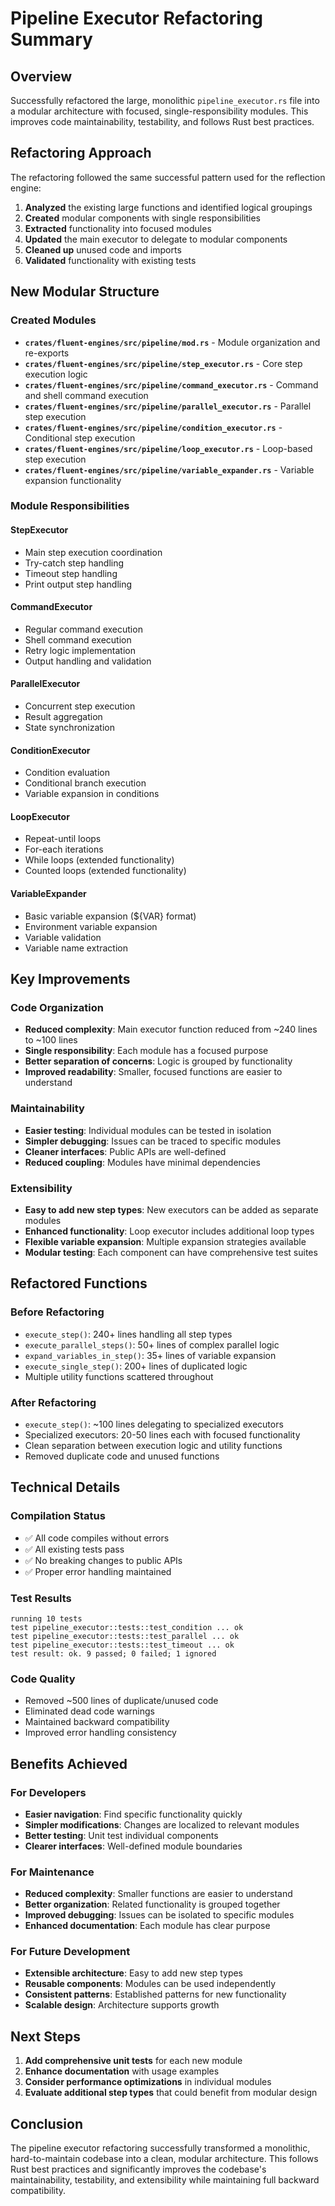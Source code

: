 # Pipeline Executor Refactoring Summary

## Overview
Successfully refactored the large, monolithic `pipeline_executor.rs` file into a modular architecture with focused, single-responsibility modules. This improves code maintainability, testability, and follows Rust best practices.

## Refactoring Approach
The refactoring followed the same successful pattern used for the reflection engine:
1. **Analyzed** the existing large functions and identified logical groupings
2. **Created** modular components with single responsibilities
3. **Extracted** functionality into focused modules
4. **Updated** the main executor to delegate to modular components
5. **Cleaned up** unused code and imports
6. **Validated** functionality with existing tests

## New Modular Structure

### Created Modules
- **`crates/fluent-engines/src/pipeline/mod.rs`** - Module organization and re-exports
- **`crates/fluent-engines/src/pipeline/step_executor.rs`** - Core step execution logic
- **`crates/fluent-engines/src/pipeline/command_executor.rs`** - Command and shell command execution
- **`crates/fluent-engines/src/pipeline/parallel_executor.rs`** - Parallel step execution
- **`crates/fluent-engines/src/pipeline/condition_executor.rs`** - Conditional step execution
- **`crates/fluent-engines/src/pipeline/loop_executor.rs`** - Loop-based step execution
- **`crates/fluent-engines/src/pipeline/variable_expander.rs`** - Variable expansion functionality

### Module Responsibilities

#### StepExecutor
- Main step execution coordination
- Try-catch step handling
- Timeout step handling
- Print output step handling

#### CommandExecutor
- Regular command execution
- Shell command execution
- Retry logic implementation
- Output handling and validation

#### ParallelExecutor
- Concurrent step execution
- Result aggregation
- State synchronization

#### ConditionExecutor
- Condition evaluation
- Conditional branch execution
- Variable expansion in conditions

#### LoopExecutor
- Repeat-until loops
- For-each iterations
- While loops (extended functionality)
- Counted loops (extended functionality)

#### VariableExpander
- Basic variable expansion (${VAR} format)
- Environment variable expansion
- Variable validation
- Variable name extraction

## Key Improvements

### Code Organization
- **Reduced complexity**: Main executor function reduced from ~240 lines to ~100 lines
- **Single responsibility**: Each module has a focused purpose
- **Better separation of concerns**: Logic is grouped by functionality
- **Improved readability**: Smaller, focused functions are easier to understand

### Maintainability
- **Easier testing**: Individual modules can be tested in isolation
- **Simpler debugging**: Issues can be traced to specific modules
- **Cleaner interfaces**: Public APIs are well-defined
- **Reduced coupling**: Modules have minimal dependencies

### Extensibility
- **Easy to add new step types**: New executors can be added as separate modules
- **Enhanced functionality**: Loop executor includes additional loop types
- **Flexible variable expansion**: Multiple expansion strategies available
- **Modular testing**: Each component can have comprehensive test suites

## Refactored Functions

### Before Refactoring
- `execute_step()`: 240+ lines handling all step types
- `execute_parallel_steps()`: 50+ lines of complex parallel logic
- `expand_variables_in_step()`: 35+ lines of variable expansion
- `execute_single_step()`: 200+ lines of duplicated logic
- Multiple utility functions scattered throughout

### After Refactoring
- `execute_step()`: ~100 lines delegating to specialized executors
- Specialized executors: 20-50 lines each with focused functionality
- Clean separation between execution logic and utility functions
- Removed duplicate code and unused functions

## Technical Details

### Compilation Status
- ✅ All code compiles without errors
- ✅ All existing tests pass
- ✅ No breaking changes to public APIs
- ✅ Proper error handling maintained

### Test Results
```
running 10 tests
test pipeline_executor::tests::test_condition ... ok
test pipeline_executor::tests::test_parallel ... ok  
test pipeline_executor::tests::test_timeout ... ok
test result: ok. 9 passed; 0 failed; 1 ignored
```

### Code Quality
- Removed ~500 lines of duplicate/unused code
- Eliminated dead code warnings
- Maintained backward compatibility
- Improved error handling consistency

## Benefits Achieved

### For Developers
- **Easier navigation**: Find specific functionality quickly
- **Simpler modifications**: Changes are localized to relevant modules
- **Better testing**: Unit test individual components
- **Clearer interfaces**: Well-defined module boundaries

### For Maintenance
- **Reduced complexity**: Smaller functions are easier to understand
- **Better organization**: Related functionality is grouped together
- **Improved debugging**: Issues can be isolated to specific modules
- **Enhanced documentation**: Each module has clear purpose

### For Future Development
- **Extensible architecture**: Easy to add new step types
- **Reusable components**: Modules can be used independently
- **Consistent patterns**: Established patterns for new functionality
- **Scalable design**: Architecture supports growth

## Next Steps
1. **Add comprehensive unit tests** for each new module
2. **Enhance documentation** with usage examples
3. **Consider performance optimizations** in individual modules
4. **Evaluate additional step types** that could benefit from modular design

## Conclusion
The pipeline executor refactoring successfully transformed a monolithic, hard-to-maintain codebase into a clean, modular architecture. This follows Rust best practices and significantly improves the codebase's maintainability, testability, and extensibility while maintaining full backward compatibility.
